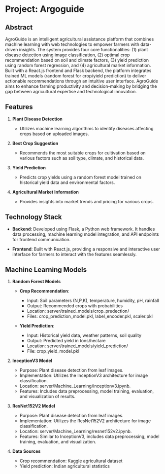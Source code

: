 # Project: Argoguide

## Abstract

AgroGuide is an intelligent agricultural assistance platform that combines machine learning with web technologies to empower farmers with data-driven insights. The system provides four core functionalities: (1) plant disease detection using image classification, (2) optimal crop recommendation based on soil and climate factors, (3) yield prediction using random forest regression, and (4) agricultural market information. Built with a React.js frontend and Flask backend, the platform integrates trained ML models (random forest for crop/yield prediction) to deliver actionable recommendations through an intuitive user interface. AgroGuide aims to enhance farming productivity and decision-making by bridging the gap between agricultural expertise and technological innovation.

## Features

1. **Plant Disease Detection**
   - Utilizes machine learning algorithms to identify diseases affecting crops based on uploaded images.

2. **Best Crop Suggestion**
   - Recommends the most suitable crops for cultivation based on various factors such as soil type, climate, and historical data.

3. **Yield Prediction**
   - Predicts crop yields using a random forest model trained on historical yield data and environmental factors.

4. **Agricultural Market Information**
   - Provides insights into market trends and pricing for various crops.

## Technology Stack

- **Backend**: Developed using Flask, a Python web framework. It handles data processing, machine learning model integration, and API endpoints for frontend communication.
  
- **Frontend**: Built with React.js, providing a responsive and interactive user interface for farmers to interact with the features seamlessly.

## Machine Learning Models

1. **Random Forest Models**
   - **Crop Recommendation**:
     - Input: Soil parameters (N,P,K), temperature, humidity, pH, rainfall
     - Output: Recommended crops with probabilities
     - Location: server/trained_models/crop_predection/
     - Files: crop_prediction_model.pkl, label_encoder.pkl, scaler.pkl
   
   - **Yield Prediction**:
     - Input: Historical yield data, weather patterns, soil quality
     - Output: Predicted yield in tons/hectare
     - Location: server/trained_models/yield_prediction/
     - File: crop_yield_model.pkl

2. **InceptionV3 Model**
   - Purpose: Plant disease detection from leaf images.
   - Implementation: Utilizes the InceptionV3 architecture for image classification.
   - Location: server/Machine_Learning/inceptionv3.ipynb.
   - Features: Includes data preprocessing, model training, evaluation, and visualization of results.

3. **ResNet152V2 Model**
   - Purpose: Plant disease detection from leaf images.
   - Implementation: Utilizes the ResNet152V2 architecture for image classification.
   - Location: server/Machine_Learning/resnet152v2.ipynb.
   - Features: Similar to InceptionV3, includes data preprocessing, model training, evaluation, and visualization.

4. **Data Sources**
   - Crop recommendation: Kaggle agricultural dataset
   - Yield prediction: Indian agricultural statistics